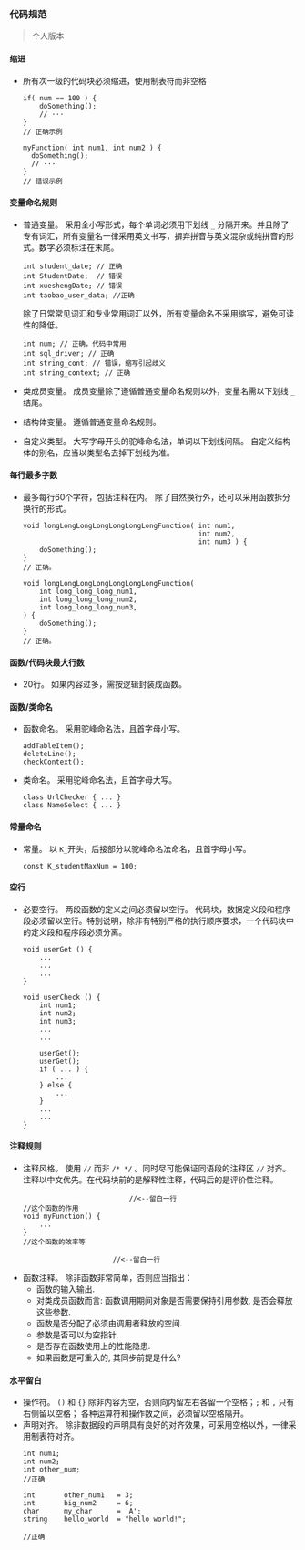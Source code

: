 ### 代码规范
> 个人版本

#### 缩进

- 所有次一级的代码块必须缩进，使用制表符而非空格
  ```
  if( num == 100 ) {
      doSomething();
      // ···
  }
  // 正确示例

  myFunction( int num1, int num2 ) {
    doSomething();
    // ···
  }
  // 错误示例
  ```
#### 变量命名规则
- 普通变量。
  采用全小写形式，每个单词必须用下划线 `_` 分隔开来。并且除了专有词汇，所有变量名一律采用英文书写，摒弃拼音与英文混杂或纯拼音的形式。数字必须标注在末尾。
  ```
  int student_date; // 正确
  int StudentDate;  // 错误
  int xueshengDate; // 错误
  int taobao_user_data; //正确
  ```
  除了日常常见词汇和专业常用词汇以外，所有变量命名不采用缩写，避免可读性的降低。
  ```
  int num; // 正确，代码中常用
  int sql_driver; // 正确
  int string_cont; // 错误，缩写引起歧义
  int string_context; // 正确
  ```
- 类成员变量。
  成员变量除了遵循普通变量命名规则以外，变量名需以下划线 `_` 结尾。

- 结构体变量。
  遵循普通变量命名规则。

- 自定义类型。
  大写字母开头的驼峰命名法，单词以下划线间隔。
  自定义结构体的别名，应当以类型名去掉下划线为准。

#### 每行最多字数

- 最多每行60个字符，包括注释在内。
  除了自然换行外，还可以采用函数拆分换行的形式。
  ```
  void longLongLongLongLongLongLongFunction( int num1,
                                             int num2,
                                             int num3 ) {
      doSomething();
  }
  // 正确。

  void longLongLongLongLongLongLongFunction(
      int long_long_long_num1,
      int long_long_long_num2,
      int long_long_long_num3,
  ) {
      doSomething();
  }
  // 正确。
  ```
#### 函数/代码块最大行数
- 20行。
  如果内容过多，需按逻辑封装成函数。

#### 函数/类命名
- 函数命名。
  采用驼峰命名法，且首字母小写。
  ```
  addTableItem();
  deleteLine();
  checkContext();
  ```
- 类命名。
  采用驼峰命名法，且首字母大写。
  ```
  class UrlChecker { ... }
  class NameSelect { ... }
  ```
#### 常量命名
- 常量。
  以 `K_`开头，后接部分以驼峰命名法命名，且首字母小写。
  ```
  const K_studentMaxNum = 100;
  ``` 
#### 空行
- 必要空行。
  两段函数的定义之间必须留以空行。
  代码块，数据定义段和程序段必须留以空行。特别说明，除非有特别严格的执行顺序要求，一个代码块中的定义段和程序段必须分离。
  ```
  void userGet () {
      ...
      ...
      ...
  }

  void userCheck () {
      int num1;
      int num2;
      int num3;
      ...
      ...

      userGet();
      userGet();
      if ( ... ) {
          ...
      } else {
          ...
      }
      ...
      ...
  }
  ```
#### 注释规则
- 注释风格。
  使用 `//` 而非 `/* */` 。同时尽可能保证同语段的注释区 `//` 对齐。注释以中文优先。在代码块前的是解释性注释，代码后的是评价性注释。
  ```
                            //<--留白一行
  //这个函数的作用
  void myFunction() {
      ...
  }
  //这个函数的效率等
  ```
                            //<--留白一行
- 函数注释。
  除非函数非常简单，否则应当指出：
  - 函数的输入输出.
  - 对类成员函数而言: 函数调用期间对象是否需要保持引用参数, 是否会释放这些参数.
  - 函数是否分配了必须由调用者释放的空间.
  - 参数是否可以为空指针.
  - 是否存在函数使用上的性能隐患.
  - 如果函数是可重入的, 其同步前提是什么?

#### 水平留白
- 操作符。
  `()` 和 `{}` 除非内容为空，否则向内留左右各留一个空格；`;` 和 `,` 只有右侧留以空格； 各种运算符和操作数之间，必须留以空格隔开。
- 声明对齐。
  除非数据段的声明具有良好的对齐效果，可采用空格以外，一律采用制表符对齐。
  ```
  int num1;
  int num2;
  int other_num;
  //正确

  int       other_num1   = 3;
  int       big_num2     = 6;
  char      my_char      = 'A';
  string    hello_world  = "hello world!";

  //正确
  ```
